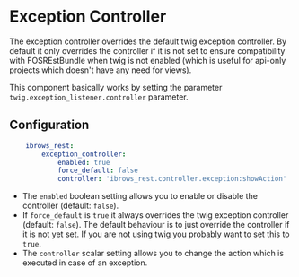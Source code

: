 # Exception Controller

The exception controller overrides the default twig exception controller. By default it only overrides the 
controller if it is not set to ensure compatibility with FOSREstBundle when twig is not enabled (which is
 useful for api-only projects which doesn't have any need for views).
 
This component basically works by setting the parameter `twig.exception_listener.controller` parameter. 

## Configuration
```yml
    ibrows_rest:
        exception_controller:
            enabled: true
            force_default: false
            controller: 'ibrows_rest.controller.exception:showAction'
```
- The `enabled` boolean setting allows you to enable or disable the controller (default: `false`). 
- If `force_default` is `true` it always overrides the twig exception controller (default: `false`). The
  default behaviour is to just override the controller if it is not yet set. If you are not using twig
  you probably want to set this to `true`.
- The `controller` scalar setting allows you to change the action which is executed in case of an exception. 
